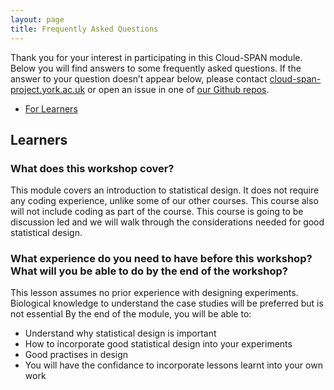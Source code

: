 ```yaml
---
layout: page
title: Frequently Asked Questions
---
```


Thank you for your interest in participating in this Cloud-SPAN module. Below you will find answers to some frequently asked questions. If the answer to your question doesn’t appear below, please contact [cloud-span-project.york.ac.uk](mailto:cloud-span-project.york.ac.uk) or open an issue in one of [our Github repos](https://github.com/Cloud-SPAN).

* [For Learners](#learners)

## <a id="learners"></a> Learners

### What does this workshop cover?

This module covers an introduction to statistical design. It does not require any coding experience, unlike some of our other courses. This course also will not include coding as part of the course. This course is going to be discussion led and we will walk through the considerations needed for good statistical design.

### What experience do you need to have before this workshop? What will you be able to do by the end of the workshop?

This lesson assumes no prior experience with designing experiments. Biological knowledge to understand the case studies will be preferred but is not essential
By the end of the module, you will be able to:

- Understand why statistical design is important
- How to incorporate good statistical design into your experiments
- Good practises in design
- You will have the confidance to incorporate lessons learnt into your own work
